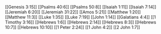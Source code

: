 [[Genesis 3:15]]
[[Psalms 40:6]]
[[Psalms 50:8]]
[[Isaiah 1:11]]
[[Isaiah 7:14]]
[[Jeremiah 6:20]]
[[Jeremiah 31:22]]
[[Amos 5:21]]
[[Matthew 1:20]]
[[Matthew 11:3]]
[[Luke 1:35]]
[[Luke 7:19]]
[[John 1:14]]
[[Galatians 4:4]]
[[1 Timothy 3:16]]
[[Hebrews 1:6]]
[[Hebrews 2:14]]
[[Hebrews 8:3]]
[[Hebrews 10:7]]
[[Hebrews 10:10]]
[[1 Peter 2:24]]
[[1 John 4:2]]
[[2 John 1:7]]
